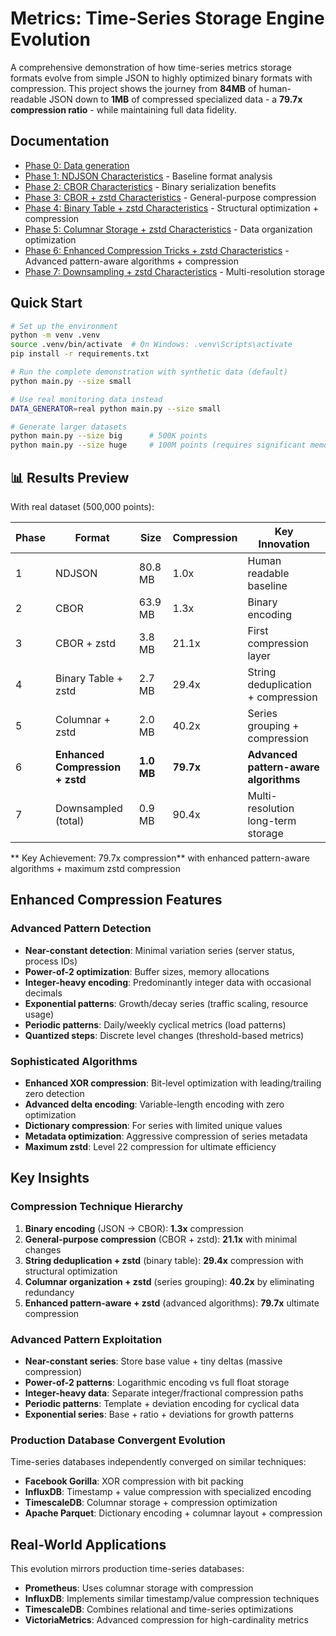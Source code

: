 # Metrics: Time-Series Storage Engine Evolution

A comprehensive demonstration of how time-series metrics storage formats evolve from simple JSON to highly optimized binary formats with compression. This project shows the journey from **84MB** of human-readable JSON down to **1MB** of compressed specialized data - a **79.7x compression ratio** - while maintaining full data fidelity.

## Documentation

- [Phase 0: Data generation](./data-generation-deep-dive.md)
- [Phase 1: NDJSON Characteristics](./phase1-ndjson-characteristics.md) - Baseline format analysis
- [Phase 2: CBOR Characteristics](./phase2-cbor-characteristics.md) - Binary serialization benefits
- [Phase 3: CBOR + zstd Characteristics](./phase3-cbor-zstd-characteristics.md) - General-purpose compression
- [Phase 4: Binary Table + zstd Characteristics](./phase4-binary-table-zstd-characteristics.md) - Structural optimization + compression
- [Phase 5: Columnar Storage + zstd Characteristics](./phase5-columnar-storage-zstd-characteristics.md) - Data organization optimization
- [Phase 6: Enhanced Compression Tricks + zstd Characteristics](./phase6-compression-tricks-zstd-characteristics.md) - Advanced pattern-aware algorithms + compression
- [Phase 7: Downsampling + zstd Characteristics](./phase7-downsampling-zstd-characteristics.md) - Multi-resolution storage

## Quick Start

```bash
# Set up the environment
python -m venv .venv
source .venv/bin/activate  # On Windows: .venv\Scripts\activate
pip install -r requirements.txt

# Run the complete demonstration with synthetic data (default)
python main.py --size small

# Use real monitoring data instead
DATA_GENERATOR=real python main.py --size small

# Generate larger datasets
python main.py --size big      # 500K points
python main.py --size huge     # 100M points (requires significant memory)
```

## 📊 Results Preview

With real dataset (500,000 points):

| Phase | Format | Size | Compression | Key Innovation |
|-------|--------|------|-------------|----------------|
| 1 | NDJSON | 80.8 MB | 1.0x | Human readable baseline |
| 2 | CBOR | 63.9 MB | 1.3x | Binary encoding |
| 3 | CBOR + zstd | 3.8 MB | 21.1x | First compression layer |
| 4 | Binary Table + zstd | 2.7 MB | 29.4x | String deduplication + compression |
| 5 | Columnar + zstd | 2.0 MB | 40.2x | Series grouping + compression |
| 6 | **Enhanced Compression + zstd** | **1.0 MB** | **79.7x** | **Advanced pattern-aware algorithms** |
| 7 | Downsampled (total) | 0.9 MB | 90.4x | Multi-resolution long-term storage |

** Key Achievement: 79.7x compression** with enhanced pattern-aware algorithms + maximum zstd compression

## Enhanced Compression Features

### Advanced Pattern Detection
- **Near-constant detection**: Minimal variation series (server status, process IDs)
- **Power-of-2 optimization**: Buffer sizes, memory allocations
- **Integer-heavy encoding**: Predominantly integer data with occasional decimals
- **Exponential patterns**: Growth/decay series (traffic scaling, resource usage)
- **Periodic patterns**: Daily/weekly cyclical metrics (load patterns)
- **Quantized steps**: Discrete level changes (threshold-based metrics)

### Sophisticated Algorithms
- **Enhanced XOR compression**: Bit-level optimization with leading/trailing zero detection
- **Advanced delta encoding**: Variable-length encoding with zero optimization
- **Dictionary compression**: For series with limited unique values
- **Metadata optimization**: Aggressive compression of series metadata
- **Maximum zstd**: Level 22 compression for ultimate efficiency

## Key Insights

### Compression Technique Hierarchy
1. **Binary encoding** (JSON → CBOR): **1.3x** compression
2. **General-purpose compression** (CBOR + zstd): **21.1x** with minimal changes
3. **String deduplication + zstd** (binary table): **29.4x** compression with structural optimization
4. **Columnar organization + zstd** (series grouping): **40.2x** by eliminating redundancy
5. **Enhanced pattern-aware + zstd** (advanced algorithms): **79.7x** ultimate compression

### Advanced Pattern Exploitation
- **Near-constant series**: Store base value + tiny deltas (massive compression)
- **Power-of-2 patterns**: Logarithmic encoding vs full float storage
- **Integer-heavy data**: Separate integer/fractional compression paths
- **Periodic patterns**: Template + deviation encoding for cyclical data
- **Exponential series**: Base + ratio + deviations for growth patterns

### Production Database Convergent Evolution
Time-series databases independently converged on similar techniques:
- **Facebook Gorilla**: XOR compression with bit packing
- **InfluxDB**: Timestamp + value compression with specialized encoding
- **TimescaleDB**: Columnar storage + compression optimization
- **Apache Parquet**: Dictionary encoding + columnar layout + compression

## Real-World Applications

This evolution mirrors production time-series databases:

- **Prometheus**: Uses columnar storage with compression
- **InfluxDB**: Implements similar timestamp/value compression techniques
- **TimescaleDB**: Combines relational and time-series optimizations
- **VictoriaMetrics**: Advanced compression for high-cardinality metrics
